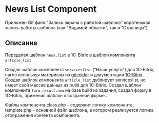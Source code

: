 # News List Component
Приложен Gif файл "Запись экрана с работой шаблона" коротенькая запись работы шаблона (как "Видимой области", так и "Страницы")

## Описание

Переделал шаблон `news.list` в 1C-Bitrix в шаблон компонента `article_list`.

Cоздал шаблон компонента `serviceslist` ("Наши услуги") для 1C-Bitrix, нагло используя материалы из [gdecider](https://gdecider.github.io/articles_bx-component-creation.html) и документации [1C-Bitrix](https://dev.1c-bitrix.ru/learning/course/index.php?COURSE_ID=43&LESSON_ID=2829&LESSON_PATH=3913.4565.2829#template_search).
Cоздал шаблон компонента `article_list` дублирует serviceslist, но имеет свой массив данных из build для 1C-Bitrix.
Cоздал шаблон компонента `form.result.new` на базе build из задания, создал форму в 1C-Bitrix, применил шаблон к созданной форме..

Файлы компонента
class.php - содержит логику компонента.
template.php - основной файл шаблона, в котором реализуется логика отображения контента компонента.
